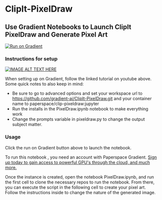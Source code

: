 # ClipIt-PixelDraw

## Use Gradient Notebooks to Launch ClipIt PixelDraw and Generate Pixel Art

[![Run on Gradient](https://assets.paperspace.io/img/gradient-badge.svg)](https://console.paperspace.com/github/gradient-ai/ClipIt-PixelDraw?machine=Free-GPU)

### Instructions for setup

[![IMAGE ALT TEXT HERE](https://img.youtube.com/vi/Z_9iGP9fsDk/0.jpg)](https://www.youtube.com/watch?v=Z_9iGP9fsDk)

When setting up on Gradient, follow the linked tutorial on youtube above. Some quick notes to also keep in mind:
- Be sure to go to advanced options and set your workspace url to https://github.com/gradient-ai/ClipIt-PixelDraw.git and your container name to paperspace/clip-pixeldraw:jupyter
- Run the installs in the PixelDraw.ipynb notebook to make everything work
- Change the prompts variable in pixeldraw.py to change the output subject matter. 

### Usage

Click the run on Gradient button above to launch the notebook.

To run this notebook , you need an account with Paperspace Gradient. [Sign up today to gain access to powerful GPU's through the cloud, and much more.](https://gradient.run/)

Once the instance is created, open the notebook PixelDraw.ipynb, and run the first cell to clone the necessary repos to run the notebook. From there, you can execute the script in the following cell to create your pixel art. Follow the instructions inside to change the nature of the generated image. 




